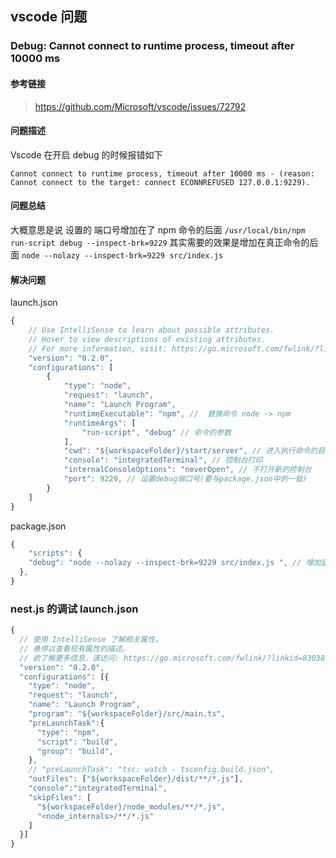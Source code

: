 ## vscode 问题

### Debug: Cannot connect to runtime process, timeout after 10000 ms

#### 参考链接

> https://github.com/Microsoft/vscode/issues/72792

#### 问题描述

Vscode 在开启 debug 的时候报错如下

```log
Cannot connect to runtime process, timeout after 10000 ms - (reason: Cannot connect to the target: connect ECONNREFUSED 127.0.0.1:9229).
```

#### 问题总结

大概意思是说 设置的 端口号增加在了 npm 命令的后面 `/usr/local/bin/npm run-script debug --inspect-brk=9229`
其实需要的效果是增加在真正命令的后面 `node --nolazy --inspect-brk=9229 src/index.js`

#### 解决问题

launch.json

```js
{
    // Use IntelliSense to learn about possible attributes.
    // Hover to view descriptions of existing attributes.
    // For more information, visit: https://go.microsoft.com/fwlink/?linkid=830387
    "version": "0.2.0",
    "configurations": [
        {
            "type": "node",
            "request": "launch",
            "name": "Launch Program",
            "runtimeExecutable": "npm", //  替换命令 node -> npm
            "runtimeArgs": [
                "run-script", "debug" // 命令的参数
            ],
            "cwd": "${workspaceFolder}/start/server", // 进入执行命令的目录
            "console": "integratedTerminal", // 控制台打印
            "internalConsoleOptions": "neverOpen", // 不打开新的控制台
            "port": 9229, // 设置debug端口号(要与package.json中的一致)
        }
    ]
}
```

package.json

```js
{
	"scripts": {
    "debug": "node --nolazy --inspect-brk=9229 src/index.js ", // 增加监听端口号
  },
}
```

### nest.js 的调试 launch.json

```js
{
  // 使用 IntelliSense 了解相关属性。
  // 悬停以查看现有属性的描述。
  // 欲了解更多信息，请访问: https://go.microsoft.com/fwlink/?linkid=830387
  "version": "0.2.0",
  "configurations": [{
    "type": "node",
    "request": "launch",
    "name": "Launch Program",
    "program": "${workspaceFolder}/src/main.ts",
    "preLaunchTask":{
      "type": "npm",
      "script": "build",
      "group": "build",
    },
    // "preLaunchTask": "tsc: watch - tsconfig.build.json",
    "outFiles": ["${workspaceFolder}/dist/**/*.js"],
    "console":"integratedTerminal",
    "skipFiles": [
      "${workspaceFolder}/node_modules/**/*.js",
      "<node_internals>/**/*.js"
    ]
  }]
}
```
